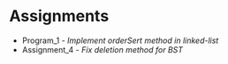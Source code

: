# Assignments
<ul>
  <li>Program_1 - <em>Implement orderSert method in linked-list</em></li>
  <li>Assignment_4 - <em>Fix deletion method for BST</em></li>
</ul>
